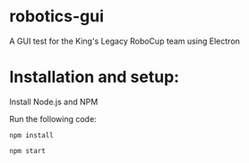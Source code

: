 # robotics-gui
A GUI test for the King's Legacy RoboCup team using Electron

# Installation and setup:

Install Node.js and NPM

Run the following code:

`npm install`

`npm start`
